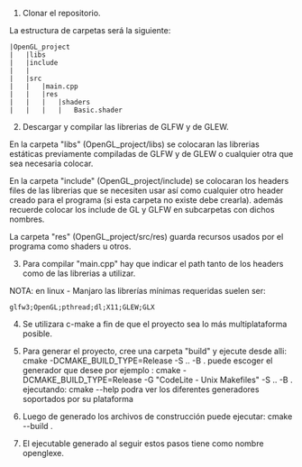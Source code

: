 1) Clonar el repositorio.

La estructura de carpetas será la siguiente:

    |OpenGL_project
    |   |libs
    |   |include
    |   |
    |   |src
    |   |   |main.cpp
    |   |   |res
    |   |   |   |shaders
    |   |   |   |   Basic.shader

2) Descargar y compilar las librerias de GLFW y de GLEW.

En la carpeta "libs" (OpenGL_project/libs) se colocaran las librerias estáticas previamente compiladas
de GLFW y de GLEW o cualquier otra que sea necesaria colocar.

En la carpeta "include" (OpenGL_project/include) se colocaran los headers files de las librerias
que se necesiten usar así como cualquier otro header creado para el programa (si esta carpeta no existe debe crearla).
además recuerde colocar los include de GL y GLFW en subcarpetas con dichos nombres.

La carpeta "res" (OpenGL_project/src/res) guarda recursos usados por el programa como shaders
u otros.

3) Para compilar "main.cpp" hay que indicar el path tanto de los headers como de las librerias
a utilizar.

NOTA: en linux - Manjaro las librerías mínimas requeridas suelen ser:

    glfw3;OpenGL;pthread;dl;X11;GLEW;GLX
    
4) Se utilizara c-make a fin de que el proyecto sea lo más multiplataforma posible.

5) Para generar el proyecto, cree una carpeta "build" y ejecute desde alli: cmake -DCMAKE_BUILD_TYPE=Release  -S .. -B .
puede escoger el generador que desee por ejemplo : cmake -DCMAKE_BUILD_TYPE=Release  -G "CodeLite - Unix Makefiles" -S .. -B .
ejecutando: cmake --help podra ver los diferentes generadores soportados por su plataforma

6) Luego de generado los archivos de construcción puede ejecutar: cmake --build .

7) El ejecutable generado al seguir estos pasos tiene como nombre openglexe.
